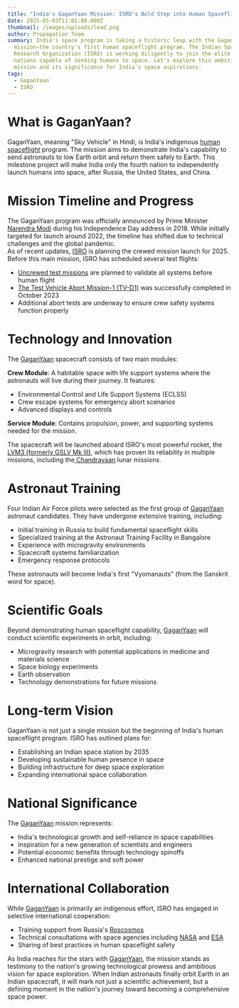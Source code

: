 ```yaml
---
title: "India's GaganYaan Mission: ISRO's Bold Step into Human Spaceflight"
date: 2025-05-03T11:01:00.000Z
thumbnail: /images/uploads/lead.png
author: Propagation Team
summary: India's space program is taking a historic leap with the GaganYaan
  mission—the country's first human spaceflight program. The Indian Space
  Research Organization (ISRO) is working diligently to join the elite group of
  nations capable of sending humans to space. Let's explore this ambitious
  mission and its significance for India's space aspirations.
tags:
  - GaganYaan
  - ISRO
---
```

# What is GaganYaan?

GaganYaan, meaning "Sky Vehicle" in Hindi, is India's indigenous [human spaceflight](<https://en.wikipedia.org/wiki/Human_spaceflight#:~:text=Human%20spaceflight%20(also%20referred%20to,by%20the%20onboard%20human%20crew.>) program. The mission aims to demonstrate India's capability to send astronauts to low Earth orbit and return them safely to Earth. This milestone project will make India only the fourth nation to independently launch humans into space, after Russia, the United States, and China.



# Mission Timeline and Progress

The GaganYaan program was officially announced by Prime Minister [Narendra Modi](https://en.wikipedia.org/wiki/Narendra_Modi) during his Independence Day address in 2018. While initially targeted for launch around 2022, the timeline has shifted due to technical challenges and the global pandemic.\
As of recent updates, [ISRO](https://www.isro.gov.in/) is planning the crewed mission launch for 2025. Before this main mission, ISRO has scheduled several test flights:

* [Uncrewed test missions](https://www.isro.gov.in/LVM3_first_uncrewed_flight_Gaganyaan.html) are planned to validate all systems before human flight
* [The Test Vehicle Abort Mission-1 (TV-D1)](https://www.isro.gov.in/Gaganyaan_TV-D1_Mission.html) was successfully completed in October 2023
* Additional abort tests are underway to ensure crew safety systems function properly



# Technology and Innovation

The [GaganYaan](https://www.isro.gov.in/Gaganyaan.html) spacecraft consists of two main modules:

**Crew Module**: A habitable space with life support systems where the astronauts will live during their journey. It features:

* Environmental Control and Life Support Systems (ECLSS)
* Crew escape systems for emergency abort scenarios
* Advanced displays and controls

**Service Module**: Contains propulsion, power, and supporting systems needed for the mission.

The spacecraft will be launched aboard ISRO's most powerful rocket, the [LVM3 (formerly GSLV Mk III)](https://www.isro.gov.in/GSLVmk3_CON.html), which has proven its reliability in multiple missions, including the[ Chandrayaan](https://en.wikipedia.org/wiki/Chandrayaan_programme) lunar missions.



# Astronaut Training

Four Indian Air Force pilots were selected as the first group of [GaganYaan](https://www.isro.gov.in/Gaganyaan.html) astronaut candidates. They have undergone extensive training, including:

* Initial training in Russia to build fundamental spaceflight skills
* Specialized training at the Astronaut Training Facility in Bangalore
* Experience with microgravity environments
* Spacecraft systems familiarization
* Emergency response protocols

These astronauts will become India's first "Vyomanauts" (from the Sanskrit word for space).



# Scientific Goals

Beyond demonstrating human spaceflight capability, [GaganYaan](https://www.isro.gov.in/Gaganyaan.html) will conduct scientific experiments in orbit, including:

* Microgravity research with potential applications in medicine and materials science
* Space biology experiments
* Earth observation
* Technology demonstrations for future missions



# Long-term Vision

GaganYaan is not just a single mission but the beginning of India's human spaceflight program. ISRO has outlined plans for:

* Establishing an Indian space station by 2035
* Developing sustainable human presence in space
* Building infrastructure for deep space exploration
* Expanding international space collaboration



# National Significance

The [GaganYaan](https://www.isro.gov.in/Gaganyaan.html) mission represents:

* India's technological growth and self-reliance in space capabilities
* Inspiration for a new generation of scientists and engineers
* Potential economic benefits through technology spinoffs
* Enhanced national prestige and soft power



# International Collaboration

While [GaganYaan](https://www.isro.gov.in/Gaganyaan.html) is primarily an indigenous effort, ISRO has engaged in selective international cooperation:

* Training support from Russia's [Roscosmos](https://www.iafastro.org/membership/all-members/roscosmos.html)
* Technical consultations with space agencies including [NASA](https://www.nasa.gov/) and [ESA](https://www.esa.int/)
* Sharing of best practices in human spaceflight safety

As India reaches for the stars with [GaganYaan](https://www.isro.gov.in/Gaganyaan.html), the mission stands as testimony to the nation's growing technological prowess and ambitious vision for space exploration. When Indian astronauts finally orbit Earth in an Indian spacecraft, it will mark not just a scientific achievement, but a defining moment in the nation's journey toward becoming a comprehensive space power.
